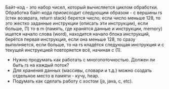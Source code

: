 Байт-код - это набор чисел, который вычисляется циклом обработки. Обработка байт-кода приоисходит следующим образом - с вершины rs (стек возврата, return stack) берется число, если число меньше 128, то это жестко заданные инструкции (описать эти инструкции), если больше, (1) то в m (память, где хранятся данные и инструкции, memory) ищется начало слова (word), находится начало блока инструкций, берётся первая инструкция, если она меньше 128, то сразу выполняется, если больше, то на rs кладётся следующая инструкция и с текущей инструкцией повторяется всё, начиная с (1).

- Нужно продумать как работать с многопоточностью. Должен ли быть rs на каждый поток?
- Для хранения данных (массивы, словари и т.д.) можно создать отдельное место в памяти - кучу, heap.
- Подумать как сделать работу с хостом (js, java, c, etc).
